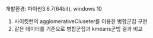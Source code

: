 개발환경: 파이썬3.6.7(64bit), windows 10

1. 사이킷런의 agglomerativeCluseter를 이용한 병합군집 구현
2. 같은 데이터를 기준으로 병합군집과 kmeans군빕 결과 비교

